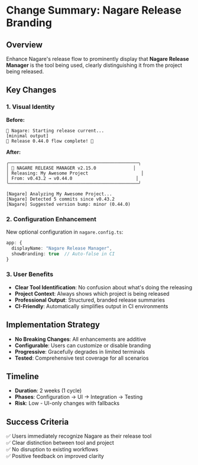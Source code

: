 # Change Summary: Nagare Release Branding

## Overview

Enhance Nagare's release flow to prominently display that **Nagare Release Manager** is the tool being used,
clearly distinguishing it from the project being released.

## Key Changes

### 1. Visual Identity

**Before:**
```
🌊 Nagare: Starting release current...
[minimal output]
🎉 Release 0.44.0 flow complete! 🎉
```

**After:**
```
╭─────────────────────────────────────────────────╮
│ 🌊 NAGARE RELEASE MANAGER v2.15.0              │
│ Releasing: My Awesome Project                    │
│ From: v0.43.2 → v0.44.0                        │
╰─────────────────────────────────────────────────╯

[Nagare] Analyzing My Awesome Project...
[Nagare] Detected 5 commits since v0.43.2
[Nagare] Suggested version bump: minor (0.44.0)
```

### 2. Configuration Enhancement

New optional configuration in `nagare.config.ts`:
```typescript
app: {
  displayName: "Nagare Release Manager",
  showBranding: true  // Auto-false in CI
}
```

### 3. User Benefits

- **Clear Tool Identification**: No confusion about what's doing the releasing
- **Project Context**: Always shows which project is being released
- **Professional Output**: Structured, branded release summaries
- **CI-Friendly**: Automatically simplifies output in CI environments

## Implementation Strategy

- **No Breaking Changes**: All enhancements are additive
- **Configurable**: Users can customize or disable branding
- **Progressive**: Gracefully degrades in limited terminals
- **Tested**: Comprehensive test coverage for all scenarios

## Timeline

- **Duration**: 2 weeks (1 cycle)
- **Phases**: Configuration → UI → Integration → Testing
- **Risk**: Low - UI-only changes with fallbacks

## Success Criteria

✅ Users immediately recognize Nagare as their release tool  
✅ Clear distinction between tool and project  
✅ No disruption to existing workflows  
✅ Positive feedback on improved clarity

